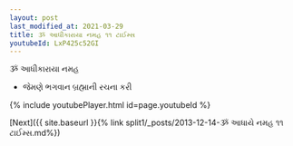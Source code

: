 ```yaml
---
layout: post
last_modified_at: 2021-03-29
title: ૐ આધીકારાયા નમહ ૧૧ ટાઈમ્સ
youtubeId: LxP425c52GI
---
```

 
 
 ૐ આધીકારાયા નમહ  
 
 -  જેમણે ભગવાન બ્રહ્માની રચના કરી 
 
  
 
  
 
 
 
 
 
 


{% include youtubePlayer.html id=page.youtubeId %}
 
[Next]({{ site.baseurl }}{% link  split1/_posts/2013-12-14-ૐ આધાયે નમહ ૧૧ ટાઈમ્સ.md%})
 

